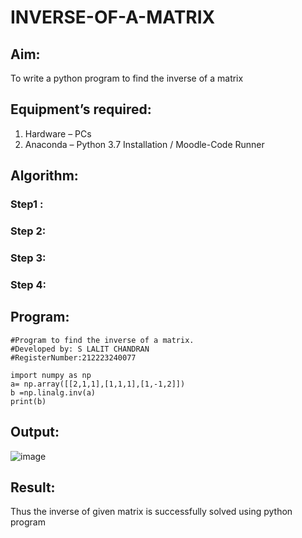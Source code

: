 # INVERSE-OF-A-MATRIX
## Aim:
To write a python program to find the inverse of a matrix
## Equipment’s required:
1. 	Hardware – PCs
2. 	Anaconda – Python 3.7 Installation / Moodle-Code Runner
## Algorithm:
### Step1 : 
### Step 2: 
### Step 3: 
### Step 4: 

## Program:
```
#Program to find the inverse of a matrix.
#Developed by: S LALIT CHANDRAN
#RegisterNumber:212223240077

import numpy as np
a= np.array([[2,1,1],[1,1,1],[1,-1,2]])
b =np.linalg.inv(a)
print(b)
```
## Output:
![image](https://github.com/lalitchandran/INVERSE-OF-A-MATRIX/assets/137707725/2f9a4322-1746-4a91-a07b-fc0654781f18)

## Result:
Thus the inverse of given matrix is successfully solved using python program

